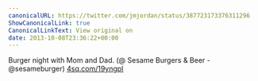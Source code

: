 ```yaml
---
canonicalURL: https://twitter.com/jmjordan/status/387723173376311296
ShowCanonicalLink: true
CanonicalLinkText: View original on
date: 2013-10-08T23:36:22+00:00
---
```

Burger night with Mom and Dad. (@ Sesame Burgers &amp; Beer - @sesameburger) [4sq.com/19yngpI](http://4sq.com/19yngpI)
